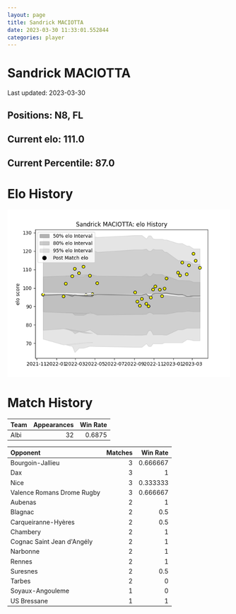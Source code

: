 ```yaml
---  
layout: page  
title: Sandrick MACIOTTA  
date: 2023-03-30 11:33:01.552844  
categories: player  
---
```

# Sandrick MACIOTTA


Last updated: 2023-03-30
## Positions: N8, FL

## Current elo: 111.0

## Current Percentile: 87.0

# Elo History


![elo history](history_SandrickMACIOTTA.png)
# Match History


| Team   |   Appearances |   Win Rate |
|:-------|--------------:|-----------:|
| Albi   |            32 |     0.6875 |

| Opponent                   |   Matches |   Win Rate |
|:---------------------------|----------:|-----------:|
| Bourgoin-Jallieu           |         3 |   0.666667 |
| Dax                        |         3 |   1        |
| Nice                       |         3 |   0.333333 |
| Valence Romans Drome Rugby |         3 |   0.666667 |
| Aubenas                    |         2 |   1        |
| Blagnac                    |         2 |   0.5      |
| Carqueiranne-Hyères        |         2 |   0.5      |
| Chambery                   |         2 |   1        |
| Cognac Saint Jean d'Angély |         2 |   1        |
| Narbonne                   |         2 |   1        |
| Rennes                     |         2 |   1        |
| Suresnes                   |         2 |   0.5      |
| Tarbes                     |         2 |   0        |
| Soyaux-Angouleme           |         1 |   0        |
| US Bressane                |         1 |   1        |